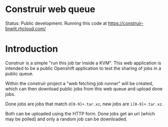 Construir web queue
===================

Status: Public development. Running this code at https://construir-bneijt.rhcloud.com/

Introduction
============
Construir is a simple "run this job tar inside a KVM". This
web application is intended to be a public Openshift
application to test the sharing of jobs in a public queue.

Within the construir project a "web fetching job runner" will
be created, which can then download public jobs from this web queue
and upload done jobs.

Done jobs are jobs that match `d[0-9]+.tar.xz`, new jobs are `i[0-9]+.tar.xz`.

Both can be uploaded using the HTTP form. Done jobs get an url (which may be polled) and only a random job can be downloaded.

